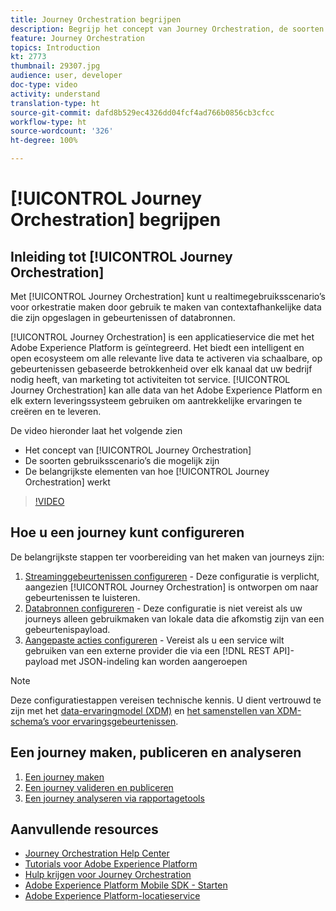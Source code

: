 ```yaml
---
title: Journey Orchestration begrijpen
description: Begrijp het concept van Journey Orchestration, de soorten gebruiksscenario’s die mogelijk zijn en de belangrijkste elementen van hoe Journey Orchestration werkt.
feature: Journey Orchestration
topics: Introduction
kt: 2773
thumbnail: 29307.jpg
audience: user, developer
doc-type: video
activity: understand
translation-type: ht
source-git-commit: dafd8b529ec4326dd04fcf4ad766b0856cb3cfcc
workflow-type: ht
source-wordcount: '326'
ht-degree: 100%

---
```



# [!UICONTROL Journey Orchestration] begrijpen

## Inleiding tot [!UICONTROL Journey Orchestration]

Met [!UICONTROL Journey Orchestration] kunt u realtimegebruiksscenario’s voor orkestratie maken door gebruik te maken van contextafhankelijke data die zijn opgeslagen in gebeurtenissen of databronnen.

[!UICONTROL Journey Orchestration] is een applicatieservice die met het Adobe Experience Platform is geïntegreerd. Het biedt een intelligent en open ecosysteem om alle relevante live data te activeren via schaalbare, op gebeurtenissen gebaseerde betrokkenheid over elk kanaal dat uw bedrijf nodig heeft, van marketing tot activiteiten tot service. [!UICONTROL Journey Orchestration] kan alle data van het Adobe Experience Platform en elk extern leveringssysteem gebruiken om aantrekkelijke ervaringen te creëren en te leveren.

De video hieronder laat het volgende zien

* Het concept van [!UICONTROL Journey Orchestration]
* De soorten gebruiksscenario’s die mogelijk zijn
* De belangrijkste elementen van hoe [!UICONTROL Journey Orchestration] werkt

>[!VIDEO](https://video.tv.adobe.com/v/29307?quality=12&captions=dut)

## Hoe u een journey kunt configureren

De belangrijkste stappen ter voorbereiding van het maken van journeys zijn:

1. [Streaminggebeurtenissen configureren](/help/configuring-journey-orchestration/configure-streaming-events.md) - Deze configuratie is verplicht, aangezien [!UICONTROL Journey Orchestration] is ontworpen om naar gebeurtenissen te luisteren.
1. [Databronnen configureren](/help/configuring-journey-orchestration/configure-data-sources.md) - Deze configuratie is niet vereist als uw journeys alleen gebruikmaken van lokale data die afkomstig zijn van een gebeurtenispayload.
1. [Aangepaste acties configureren](/help/configuring-journey-orchestration/configure-actions.md) - Vereist als u een service wilt gebruiken van een externe provider die via een [!DNL REST API]-payload met JSON-indeling kan worden aangeroepen

>[!NOTE]
>
>Deze configuratiestappen vereisen technische kennis. U dient vertrouwd te zijn met het [data-ervaringmodel (XDM)](https://docs.adobe.com/content/help/en/platform-learn/tutorials/schemas/understanding-the-xdm-system-and-experience-data-model.html) en [het samenstellen van XDM-schema’s voor ervaringsgebeurtenissen](https://docs.adobe.com/content/help/en/platform-learn/tutorials/schemas/create-your-first-schema-with-out-of-the-box-components.html).

## Een journey maken, publiceren en analyseren

1. [Een journey maken](/help/create-a-journey.md)
1. [Een journey valideren en publiceren](/help/validate-and-publish-a-journey.md)
1. [Een journey analyseren via rapportagetools](/help/analyze-a-journey-via-reporting-tools.md)

## Aanvullende resources

* [Journey Orchestration Help Center](https://docs.adobe.com/content/help/nl-NL/journeys/using/journey-orchestration-home.html)
* [Tutorials voor Adobe Experience Platform](https://docs.adobe.com/content/help/en/platform-learn/tutorials/overview.html)
* [Hulp krijgen voor Journey Orchestration](/help/understanding-journey-orchestration.md)
* [Adobe Experience Platform Mobile SDK - Starten](https://docs.adobe.com/content/help/en/core-services-learn/tutorials/launch-mobile/understanding-the-mobile-sdks.html)
* [Adobe Experience Platform-locatieservice](https://docs.adobe.com/content/help/nl-NL/places/using/home.html)
